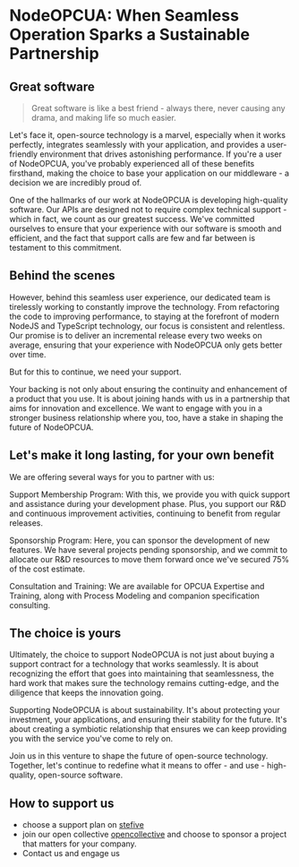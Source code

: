 # NodeOPCUA: When Seamless Operation Sparks a Sustainable Partnership


## Great software

> Great software is like a best friend - always there, never causing any drama, and making life so much easier.

Let's face it, open-source technology is a marvel, especially when it works perfectly, integrates seamlessly with your application, and provides a user-friendly environment that drives astonishing performance. If you're a user of NodeOPCUA, you've probably experienced all of these benefits firsthand, making the choice to base your application on our middleware - a decision we are incredibly proud of.

One of the hallmarks of our work at NodeOPCUA is developing high-quality software. Our APIs are designed not to require complex technical support - which in fact, we count as our greatest success. We've committed ourselves to ensure that your experience with our software is smooth and efficient, and the fact that support calls are few and far between is testament to this commitment.

## Behind the scenes

However, behind this seamless user experience, our dedicated team is tirelessly working to constantly improve the technology. From refactoring the code to improving performance, to staying at the forefront of modern NodeJS and TypeScript technology, our focus is consistent and relentless. Our promise is to deliver an incremental release every two weeks on average, ensuring that your experience with NodeOPCUA only gets better over time.

But for this to continue, we need your support.

Your backing is not only about ensuring the continuity and enhancement of a product that you use. It is about joining hands with us in a partnership that aims for innovation and excellence. We want to engage with you in a stronger business relationship where you, too, have a stake in shaping the future of NodeOPCUA.


## Let's make it long lasting, for your own benefit

We are offering several ways for you to partner with us:

Support Membership Program: With this, we provide you with quick support and assistance during your development phase. Plus, you support our R&D and continuous improvement activities, continuing to benefit from regular releases.

Sponsorship Program: Here, you can sponsor the development of new features. We have several projects pending sponsorship, and we commit to allocate our R&D resources to move them forward once we've secured 75% of the cost estimate.

Consultation and Training: We are available for OPCUA Expertise and Training, along with Process Modeling and companion specification consulting.

## The choice is yours

Ultimately, the choice to support NodeOPCUA is not just about buying a support contract for a technology that works seamlessly. It is about recognizing the effort that goes into maintaining that seamlessness, the hard work that makes sure the technology remains cutting-edge, and the diligence that keeps the innovation going.

Supporting NodeOPCUA is about sustainability. It's about protecting your investment, your applications, and ensuring their stability for the future. It's about creating a symbiotic relationship that ensures we can keep providing you with the service you've come to rely on.

Join us in this venture to shape the future of open-source technology. Together, let's continue to redefine what it means to offer - and use - high-quality, open-source software.

## How to support us

  - choose a support plan on [stefive](https://support.stefive.com)
  - join our open collective [opencollective](https://opencollective.com/node-opcua) and choose to sponsor a project that matters for your company.
  - Contact us and engage us 